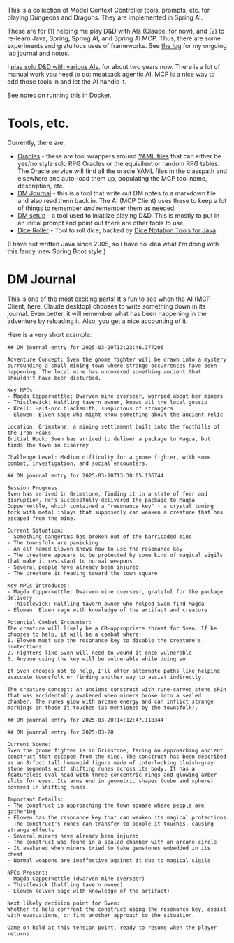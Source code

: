 This is a collection of Model Context Controller tools, prompts, etc. for playing Dungeons and Dragons. They are implemented in Spring AI.

These are for (1) helping me play D&D with AIs (Claude, for now), and (2) to re-learn Java, Spring, Spring AI, and Spring AI MCP. Thus, there are some experiments and gratuitous uses of frameworks. See [the log](https://github.com/cote/chatdm/blob/main/log.md) for my ongoing lab journal and notes.

I [play solo D&D with various AIs](https://cote.io/2024/04/09/how-to-use.html), for about two years now. There is a lot of manual work you need to do: meatsack agentic AI. MCP is a nice way to add those tools in and let the AI handle it.

See notes on running this in [Docker](https://github.com/cote/chatdm/blob/main/docker.md).

# Tools, etc.

Currently, there are:

- [Oracles](https://github.com/cote/chatdm/tree/main/src/main/java/io/cote/chatdm/oracle) - these are tool wrappers around [YAML files](https://github.com/cote/chatdm/tree/main/src/main/resources/oracle) that can either be yes/no style solo RPG Oracles or the equivilent or random RPG tables. The Oracle service will find all the oracle YAML files in the classpath and elsewhere and auto-load them up, populating the MCP tool name, description, etc.
- [DM Journal](https://github.com/cote/chatdm/tree/main/src/main/java/io/cote/chatdm/journal) - this is a tool that write out DM notes to a markdown file and also read them back in. The AI (MCP Client) uses these to keep a lot of things to remember _and_ remember them as needed.
- [DM setup](https://github.com/cote/chatdm/tree/main/src/main/java/io/cote/chatdm/dnd) - a tool used to iniatlize playing D&D. This is mostly to put in an initial prompt and point out there are other tools to use. 
- [Dice Roller](https://github.com/cote/chatdm/tree/main/src/main/java/io/cote/chatdm/dice) - Tool to roll dice, backed by [Dice Notation Tools for Java](https://github.com/Bernardo-MG/dice-notation-java).

(I have not written Java since 2005, so I have no idea what I'm doing with this fancy, new Spring Boot style.)

# DM Journal

This is one of the most exciting parts! It's fun to see when the AI (MCP Client, here, Claude desktop) chooses to write something down in its journal. Even better, it will remember what has been happening in the adventure by reloading it. Also, you get a nice accounting of it.

Here is a very short example:
```
## DM journal entry for 2025-03-20T13:23:46.377206

Adventure Concept: Sven the gnome fighter will be drawn into a mystery surrounding a small mining town where strange occurrences have been happening. The local mine has uncovered something ancient that shouldn't have been disturbed.

Key NPCs:
- Magda Copperkettle: Dwarven mine overseer, worried about her miners
- Thistlewick: Halfling tavern owner, knows all the local gossip
- Krell: Half-orc blacksmith, suspicious of strangers
- Elowen: Elven sage who might know something about the ancient relic

Location: Grimstone, a mining settlement built into the foothills of the Iron Peaks
Initial Hook: Sven has arrived to deliver a package to Magda, but finds the town in disarray

Challenge Level: Medium difficulty for a gnome fighter, with some combat, investigation, and social encounters.

## DM journal entry for 2025-03-20T13:30:05.136744

Session Progress:
Sven has arrived in Grimstone, finding it in a state of fear and disruption. He's successfully delivered the package to Magda Copperkettle, which contained a "resonance key" - a crystal tuning fork with metal inlays that supposedly can weaken a creature that has escaped from the mine.

Current Situation:
- Something dangerous has broken out of the barricaded mine
- The townsfolk are panicking
- An elf named Elowen knows how to use the resonance key
- The creature appears to be protected by some kind of magical sigils that make it resistant to normal weapons
- Several people have already been injured
- The creature is heading toward the town square

Key NPCs Introduced:
- Magda Copperkettle: Dwarven mine overseer, grateful for the package delivery
- Thistlewick: Halfling tavern owner who helped Sven find Magda
- Elowen: Elven sage with knowledge of the artifact and creature

Potential Combat Encounter:
The creature will likely be a CR-appropriate threat for Sven. If he chooses to help, it will be a combat where:
1. Elowen must use the resonance key to disable the creature's protections
2. Fighters like Sven will need to wound it once vulnerable
3. Anyone using the key will be vulnerable while doing so

If Sven chooses not to help, I'll offer alternate paths like helping evacuate townsfolk or finding another way to assist indirectly.

The creature concept: An ancient construct with rune-carved stone skin that was accidentally awakened when miners broke into a sealed chamber. The runes glow with arcane energy and can inflict strange markings on those it touches (as mentioned by the townsfolk).

## DM journal entry for 2025-03-20T14:12:47.118344

## DM journal entry for 2025-03-20

Current Scene:
Sven the gnome fighter is in Grimstone, facing an approaching ancient construct that escaped from the mine. The construct has been described as an 8-foot tall humanoid figure made of interlocking bluish-gray stone segments with shifting runes across its body. It has a featureless oval head with three concentric rings and glowing amber slits for eyes. Its arms end in geometric shapes (cube and sphere) covered in shifting runes.

Important Details:
- The construct is approaching the town square where people are gathering
- Elowen has the resonance key that can weaken its magical protections
- The construct's runes can transfer to people it touches, causing strange effects
- Several miners have already been injured
- The construct was found in a sealed chamber with an arcane circle
- It awakened when miners tried to take gemstones embedded in its chest
- Normal weapons are ineffective against it due to magical sigils

NPCs Present:
- Magda Copperkettle (dwarven mine overseer)
- Thistlewick (halfling tavern owner)
- Elowen (elven sage with knowledge of the artifact)

Next likely decision point for Sven:
Whether to help confront the construct using the resonance key, assist with evacuations, or find another approach to the situation.

Game on hold at this tension point, ready to resume when the player returns.
```
